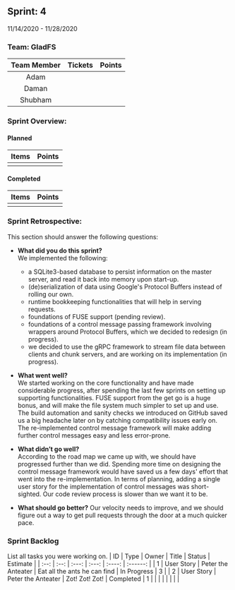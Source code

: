 ## Sprint: 4
11/14/2020 - 11/28/2020

### Team: GladFS
| Team Member | Tickets | Points |
|    :---:    |  :---:  | :----: |
| Adam        |  |  |
| Daman       |  |  |
| Shubham     |  |  |

### Sprint Overview:
#### Planned
| Items | Points |
| :---: | :----: |
|  |  |
#### Completed
| Items | Points |
| :---: | :----: |
|  |  |

### Sprint Retrospective:
This section should answer the following questions:
* **What did you do this sprint?**  
  We implemented the following:
  - a SQLite3-based database to persist information on the master server,
  and read it back into memory upon start-up.
  - (de)serialization of data using Google's Protocol Buffers instead of
  rolling our own.
  - runtime bookkeeping functionalities that will help in serving requests.
  - foundations of FUSE support (pending review).
  - foundations of a control message passing framework involving wrappers
  around Protocol Buffers, which we decided to redesign (in progress).
  - we decided to use the gRPC framework to stream file data between clients
  and chunk servers, and are working on its implementation (in progress).

* **What went well?**  
  We started working on the core functionality and have made considerable
  progress, after spending the last few sprints on setting up supporting
  functionalities. FUSE support from the get go is a huge bonus, and will
  make the file system much simpler to set up and use. The build automation
  and sanity checks we introduced on GitHub saved us a big headache later on
  by catching compatibility issues early on. The re-implemented control 
  message framework will make adding further control messages easy and less
  error-prone.

* **What didn’t go well?**  
  According to the road map we came up with, we should have progressed further
  than we did. Spending more time on designing the control message framework
  would have saved us a few days' effort that went into the re-implementation.
  In terms of planning, adding a single user story for the implementation of
  control messages was short-sighted. Our code review process is slower than
  we want it to be.

* **What should go better?**
  Our velocity needs to improve, and we should figure out a way to get pull
  requests through the door at a much quicker pace.

### Sprint Backlog
List all tasks you were working on.
|  ID  | Type | Owner | Title | Status | Estimate |
| :--: | :--: | :---: | :---: | :----: | :------: |
| 1 | User Story | Peter the Anteater | Eat all the ants he can find | In Progress | 3 |
| 2 | User Story | Peter the Anteater | Zot! Zot! Zot! | Completed | 1 |
|  |  |  |  |  |  |
